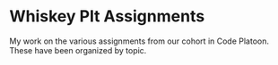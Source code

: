 # Whiskey Plt Assignments

My work on the various assignments from our cohort in Code Platoon.  These have been organized by topic.
